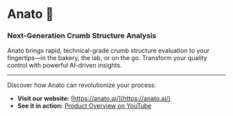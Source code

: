 # Anato 🍞
### Next-Generation Crumb Structure Analysis

Anato brings rapid, technical-grade crumb structure evaluation to your fingertips—in the bakery, the lab, or on the go. Transform your quality control with powerful AI-driven insights.

---

Discover how Anato can revolutionize your process:

*   **Visit our website:** [https://anato.ai/](https://anato.ai/)
*   **See it in action:** [Product Overview on YouTube](https://youtu.be/91afryxuUGs)
